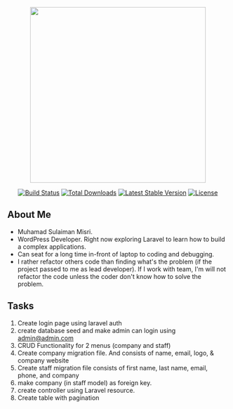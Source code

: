 <p align="center"><a href="https://laravel.com" target="_blank"><img src="https://raw.githubusercontent.com/laravel/art/master/logo-lockup/5%20SVG/2%20CMYK/1%20Full%20Color/laravel-logolockup-cmyk-red.svg" width="400"></a></p>

<p align="center">
<a href="https://travis-ci.org/laravel/framework"><img src="https://travis-ci.org/laravel/framework.svg" alt="Build Status"></a>
<a href="https://packagist.org/packages/laravel/framework"><img src="https://img.shields.io/packagist/dt/laravel/framework" alt="Total Downloads"></a>
<a href="https://packagist.org/packages/laravel/framework"><img src="https://img.shields.io/packagist/v/laravel/framework" alt="Latest Stable Version"></a>
<a href="https://packagist.org/packages/laravel/framework"><img src="https://img.shields.io/packagist/l/laravel/framework" alt="License"></a>
</p>

## About Me

-   Muhamad Sulaiman Misri.
-   WordPress Developer. Right now exploring Laravel to learn how to build a complex applications.
-   Can seat for a long time in-front of laptop to coding and debugging.
-   I rather refactor others code than finding what's the problem (if the project passed to me as lead developer). If I work with team, I'm will not refactor the code unless the coder don't know how to solve the problem.

## Tasks

1. Create login page using laravel auth
2. create database seed and make admin can login using admin@admin.com
3. CRUD Functionality for 2 menus (company and staff)
4. Create company migration file. And consists of name, email, logo, & company website
5. Create staff migration file consists of first name, last name, email, phone, and company
6. make company (in staff model) as foreign key.
7. create controller using Laravel resource.
8. Create table with pagination
